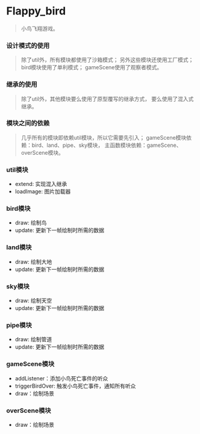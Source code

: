 # Flappy_bird
> 小鸟飞翔游戏。

### 设计模式的使用
> 除了util外，所有模块都使用了沙箱模式；
另外这些模块还使用工厂模式；
bird模块使用了单利模式；
gameScene使用了观察者模式。

### 继承的使用
> 除了util外，其他模块要么使用了原型覆写的继承方式，
要么使用了混入式继承。

### 模块之间的依赖
> 几乎所有的模块即依赖util模块，所以它需要先引入；
gameScene模块依赖：bird、land、pipe、sky模块，
主函数模块依赖：gameScene、overScene模块。

### util模块
- extend: 实现混入继承
- loadImage: 图片加载器

### bird模块
- draw: 绘制鸟
- update: 更新下一帧绘制时所需的数据

### land模块
- draw: 绘制大地
- update: 更新下一帧绘制时所需的数据

### sky模块
- draw: 绘制天空
- update: 更新下一帧绘制时所需的数据

### pipe模块
- draw: 绘制管道
- update: 更新下一帧绘制时所需的数据

### gameScene模块
- addListener：添加小鸟死亡事件的听众
- triggerBirdOver: 触发小鸟死亡事件，通知所有听众
- draw：绘制场景

### overScene模块
- draw：绘制场景
